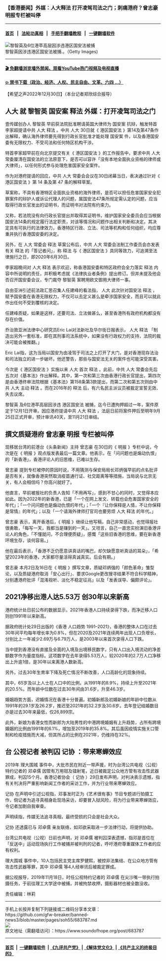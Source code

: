 ### 【香港要闻】外媒：人大释法 打开凌驾司法之门；刺痛港府？曾志豪明报专栏被叫停
------------------------

#### [首页](https://github.com/gfw-breaker/banned-news3/blob/master/README.md) &nbsp;&nbsp;|&nbsp;&nbsp; [法轮功真相](https://github.com/begood0513/basic/blob/master/README.md)  &nbsp;&nbsp;|&nbsp;&nbsp; [手把手翻墙教程](https://github.com/gfw-breaker/guides/wiki)  &nbsp;&nbsp;|&nbsp;&nbsp; [一键翻墙软件](https://github.com/gfw-breaker/nogfw/blob/master/README.md)  



<div><img alt="黎智英及6位港苹高层因涉违港区国安法被捕" src="https://img.soundofhope.org/2022-12/gettyimages-1227998088-1672429866191.jpg"/>
<br/><figcaption class="caption">
 黎智英因涉违港区国安法被捕.。（Getty Images)
</figcaption></div><hr/>

#### [ 🎬  免翻墙浏览墙外禁闻、观看YouTube热门视频及电视直播](https://github.com/gfw-breaker/HelloWorld)

#### [ 💥  禁书下载（政治、经济、人权、民主自由、文革、六四 ...）](https://github.com/gfw-breaker/books/blob/master/README.md)

<div><div class="Content__Wrapper sc-1bvya0-0 elmmKw article_body" itemprop="articleBody">
 <div id="post_place_1">
 </div>
 <p class="meta-top">
  <span class="meta">
   【希望之声2022年12月30日】（本台记者郑欣综合报导）
  </span>
 </p>
 <h2>
  <strong>
   <ok href="/term/12216">
    人大
   </ok>
   就
   <ok href="/term/144108">
    黎智英
   </ok>
   <ok href="/term/807387">
    国安案
   </ok>
   <ok href="/term/13824">
    释法
   </ok>
   外媒：打开凌驾司法之门
  </strong>
 </h2>
 <p>
  壹传媒创办人
  <ok href="/term/144108">
   黎智英
  </ok>
  早前获法院批准聘请英国大律师为
  <ok href="/term/807387">
   国安案
  </ok>
  抗辩，触发特首李家超提请中共
  <ok href="/term/12216">
   人大
  </ok>
  <ok href="/term/13824">
   释法
  </ok>
  。中共
  <ok href="/term/12216">
   人大
  </ok>
  30日就《
  <ok href="/term/291820">
   港区国安法
  </ok>
  》第14及第47条作出解释，确认海外律师要先得到行政长官批准才能处理
  <ok href="/term/807387">
   国安案
  </ok>
  件，以及香港国安委有无限权力、不受司法和任何特区机构干涉。
 </p>
 <p>
  特首李家超早前在向北京提交有关《
  <ok href="/term/291820">
   港区国安法
  </ok>
  》的工作报告中，要求中共
  <ok href="/term/12216">
   人大
  </ok>
  常委厘清在国安法的立法原意下，是否可以容许「没有本地全面执业资格的律师或大律师」，以任何形式参与处理危害国家安全案件。
 </p>
 <p>
  作为对港府提请的回应，中共
  <ok href="/term/12216">
   人大
  </ok>
  常委会会议在30日闭幕当日，表决通过针对《
  <ok href="/term/291820">
   港区国安法
  </ok>
  》第 14 条及第 47 条的解释草案。
 </p>
 <p>
  草案称，不具有香港特区全面执业资格的海外律师，是否可以担任危害国家安全犯罪案件的辩护人或诉讼代理人的问题，属国安法47条所规定需认定的问题，应当取得行政长官发出的证明书，而证明书对法院有约束力。
 </p>
 <p>
  又称，若法院没有向行政长官提出并取得其证明书，维护国家安全委员会应当根据国安法14条的规定履行法定职责，对该等情况和问题作出相关判断和决定。其决定具有可执行的法律效力，香港特区行政、立法、司法等机构和任何组织，均应尊重并执行香港国安委的决定。
 </p>
 <p>
  另外，在
  <ok href="/term/12216">
   人大
  </ok>
  常委会
  <ok href="/term/13824">
   释法
  </ok>
  草案公布后，中共
  <ok href="/term/12216">
   人大
  </ok>
  常委会法制工作委员会亦发表有关
  <ok href="/term/13824">
   释法
  </ok>
  的「答记者问」，称
  <ok href="/term/13824">
   释法
  </ok>
  与《
  <ok href="/term/291820">
   港区国安法
  </ok>
  》具同等效力，可追溯至法律施行之日，即2020年6月30日。
 </p>
 <p>
  李家超晚间对
  <ok href="/term/12216">
   人大
  </ok>
  <ok href="/term/13824">
   释法
  </ok>
  表示欢迎，称香港国安委和特区政府会全力落实
  <ok href="/term/13824">
   释法
  </ok>
  内容中所说明的责任，并积极考虑就《法律执业者条例》提出修订。但并未提及他会否召开国安委会议，专门裁夺
  <ok href="/term/144108">
   黎智英
  </ok>
  案聘用欧文御用大律师一事。
 </p>
 <p>
  自由亚洲引述前法政汇思召集人任建峰的看法指，
  <ok href="/term/12216">
   人大
  </ok>
  此次针对国安法
  <ok href="/term/13824">
   释法
  </ok>
  ，赋予国安委在香港无限权力，不仅可以去定义甚么是牵涉国家安全，而且可以就此作出任何不受到覆核的决定。
 </p>
 <p>
  任建峰质疑，如果是这样，还要司法、立法做甚么，甚至香港所有政府机构都没有存在价值。
 </p>
 <p>
  乔治敦亚洲法律中心研究员Eric Lai对法新社及华尔街日报表示，
  <ok href="/term/12216">
   人大
  </ok>
  <ok href="/term/13824">
   释法
  </ok>
  「制造出另外一套标准，即在其刑事司法系统中，如果没有行政权力的支持，法院的裁决可能会被推翻。」
 </p>
 <p>
  Eric Lai指，这为当局以国安为由凌驾于司法之上打开了大门，是对香港现存法治和司法独立的进一步破坏。他还警告，那些与国安法无关的案件也可能深受其害。
 </p>
 <p>
  今次是《
  <ok href="/term/291820">
   港区国安法
  </ok>
  》实施以来
  <ok href="/term/12216">
   人大
  </ok>
  首次
  <ok href="/term/13824">
   释法
  </ok>
  。此前，中共
  <ok href="/term/12216">
   人大
  </ok>
  常委会先后五次对《基本法》作出解释。其中，第一次和第三次由香港行政长官提出，第四次是由香港终审法院根据《基本法》第158条第3款提出，而第二次和第五次则由中共
  <ok href="/term/12216">
   人大
  </ok>
  主动
  <ok href="/term/13824">
   释法
  </ok>
  。而在2016年的
  <ok href="/term/13824">
   释法
  </ok>
  后，有六名民主派议员被裁定宣誓无效、失去议席。
 </p>
 <p>
  <ok href="/term/144108">
   黎智英
  </ok>
  及6位港苹高层因涉违
  <ok href="/term/291820">
   港区国安法
  </ok>
  被捕，迄今已遭拘押超过一年，案件原定于12月1日开审。因应港府提请中共
  <ok href="/term/12216">
   人大
  </ok>
  <ok href="/term/13824">
   释法
  </ok>
  ，法庭日前将案件押后至明年9月25日正式开审，预计审讯40天，至11月21日审结。
 </p>
 <h2>
  <strong>
   撰文质疑港府
   <ok href="/term/814392">
    曾志豪
   </ok>
   <ok href="/term/621435">
    明报
   </ok>
   专栏被叫停
  </strong>
 </h2>
 <p>
  现移居台湾的前港台《头条新闻》主持
  <ok href="/term/814392">
   曾志豪
  </ok>
  在30日的《
  <ok href="/term/621435">
   明报
  </ok>
  》专栏中说，今次是在《
  <ok href="/term/621435">
   明报
  </ok>
  》观点版发表最后一篇文章。他表示，在「问问题也是煽动仇恨」的「新香港」，香港评论人的旧思维，已难以生存。
 </p>
 <p>
  <ok href="/term/814392">
   曾志豪
  </ok>
  提到专栏被停的原因时说，不用猜测与保安局局长邓炳强早前的点名批评是否有关，就像香港突然取消疫苗通行证、社交距离等等措施，当局说与北京无关，有人会相信吗？你高兴就好了。
 </p>
 <p>
  他直言，早前被报社的负责人告知「不用再写」，感到不甘心的同时，又觉得本应如此。因为2022年的新香港，已是「一个在网上发文、转载也会危害国家安全的年代」；「一个问问题也是煽动仇恨的年代」；「一个『让你保释是人情，不让你保释是常情』的年代」；以及「一个请海外律师打官司也要劳烦
  <ok href="/term/12216">
   人大
  </ok>
  <ok href="/term/13824">
   释法
  </ok>
  的年代。」
 </p>
 <p>
  <ok href="/term/814392">
   曾志豪
  </ok>
  表示，离开香港后，《
  <ok href="/term/621435">
   明报
  </ok>
  》继续让他写稿，自己非常感动，也觉得报社很勇敢，「每写一天，我都当是赚到的一天」。又坦言，自己一直忠实扮演旧香港评论人的角色，「不懂就问，不合理便质疑」，感慨「这些旧香港的思维，要在新香港环境生存，谈何容易。」
 </p>
 <p>
  他在最后表示，「香港不乏仍愿意讲真话的嘴巴，却欠缺愿意听真话的耳朵」，「希望2023年的香港，大家都尽量活得真诚真实。后会有期。」
 </p>
 <p>
  <ok href="/term/814392">
   曾志豪
  </ok>
  本月2日及16日在《
  <ok href="/term/621435">
   明报
  </ok>
  》撰写文章，质疑邓炳强的「颜色革命」雏型论，以及质疑港府取消「安心出行」、要求Google更改搜寻结果不符合科学精神，分别遭港府批评「混淆视听、淡化不稳定征兆」以及「发表误导、偏颇评论」。
 </p>
 <h2>
  <strong>
   2021净移出港人达5.53万 创30年以来新高
  </strong>
 </h2>
 <p>
  港府统计处日前公布的数据显示，2021年香港人口持续录得下跌，而净迁移人口则创1991年以来新高。
 </p>
 <p>
  据政府统计处29日出版的《香港
  <ok href="/term/823233">
   人口趋势
  </ok>
  1991–2021》，香港的整体人口在过去30年间平均每年增长率为0.8%，但在2020及2021年连续两年出现人口负增长，分别比上一年减少2.69万与6.79万人，是2003年以来首次录得人口下跌。
 </p>
 <p>
  当中提到香港没有直接及全面的入境及出境移民数字，只有人口出入境流动的净差额数字作为量度指标。这项数字在去年录得5.53万人，较2020年的2.7万人口净移出上升逾1倍，是30年以来离港人数新高。
 </p>
 <p>
  另外，过去30年生育率下降及死亡情况不断改善，人口高龄化的现象持续。
 </p>
 <p>
  其中，65岁及以上人士在人口中的比例，从1991年的8.9%，持续上升至2021年的20.5%。而年龄中位数在过去30年间由31.6岁，升至46.3岁。
 </p>
 <p>
  婚姻趋势方面，迟婚情况在香港十分普遍。初婚新郎及初婚新娘的年龄中位数从1991年的29.1岁及26.2岁，推迟至2021年的32.2岁及30.6岁。去年登记结婚数目亦是过去30年来最低，仅26,899宗。
 </p>
 <p>
  此外，新娘为香港女性而新郎为大陆男性的中港跨境婚姻有上升趋势，占所有跨境婚姻的比例由1991年的6.1%，增加至2019年的35.8%。其后虽因疫情实施关口管制和检疫措施而大减，但其所占的比例在2021年，仍维持在32%。
 </p>
 <h2>
  <strong>
   台
   <ok href="/term/823236">
    公视记者
   </ok>
   被判囚
   <ok href="/term/39265">
    记协
   </ok>
   ：带来寒蝉效应
  </strong>
 </h2>
 <p>
  2019年
  <ok href="/term/387382">
   理大围城
  </ok>
  事件中，大批市民在附近一带声援，时为台湾公共电视（公视）特约记者的
  <ok href="/term/821931">
   邓卓儒
  </ok>
  因管有万用钳及镭射笔，近日被裁定公众地方管有攻击性武器罪成，判囚15个月。香港记者协会（
  <ok href="/term/39265">
   记协
  </ok>
  ）29日发布声明，对判决表示遗憾，指有关判决将严重影响新闻工作者的采访工作，并为行业带来寒蝉效应。
 </p>
 <p>
  <ok href="/term/39265">
   记协
  </ok>
  在声明中引述公视指，邓事发时正为《艺术很有事》节目专题进行拍摄工作，倘记者为追寻真相身赴现场采访，却要冒入狱风险，将为行业带来寒蝉效应，令记者加剧自我审查。
 </p>
 <p>
  声明续指，传媒无法追寻真相，最终受损的只会是社会大众。
 </p>
 <p>
  <ok href="/term/39265">
   记协
  </ok>
  还透露已与
  <ok href="/term/821931">
   邓卓儒
  </ok>
  亲友联络，如邓欲采取进一步法律行动，将提供协助。
 </p>
 <p>
  台湾公共电视（公视）日前也声明，对
  <ok href="/term/821931">
   邓卓儒
  </ok>
  被判囚深表遗憾，指邓是首位在「反送中」运动现场执行工作被捕并被判刑的记者，呼吁港府尊重媒体工作者的应有权利。
 </p>
 <p>
  <ok href="/term/387382">
   理大围城
  </ok>
  事件中，10人包括民主党主席罗健熙，被控非法集结、在公众地方管有攻击性武器等罪，其中
  <ok href="/term/821931">
   邓卓儒
  </ok>
  等4人经审讯后被裁定罪成。
 </p>
 <p>
  据公视报导，2019年11月18日，时任公视特约记者的
  <ok href="/term/821931">
   邓卓儒
  </ok>
  在尖沙嘴一带执行拍摄任务，于前往理工大学途中被捕，并被拘禁收押，摄影器材也被全数没收。
 </p>
 <p class="meta-btm">
  责任编辑：林莉
 </p>
</div>
</div>
<hr/>
手机上长按并复制下列链接或二维码分享本文章：<br/>
https://github.com/gfw-breaker/banned-news3/blob/master/pages/soh55/683787.md <br/>
<a href='https://github.com/gfw-breaker/banned-news3/blob/master/pages/soh55/683787.md'><img src='https://github.com/gfw-breaker/banned-news3/blob/master/pages/soh55/683787.md.png'/></a> <br/>
原文地址（需翻墙访问）：https://www.soundofhope.org/post/683787


------------------------
#### [首页](https://github.com/gfw-breaker/banned-news3/blob/master/README.md) &nbsp;|&nbsp; [一键翻墙软件](https://github.com/gfw-breaker/nogfw/blob/master/README.md) &nbsp;| [《九评共产党》](https://github.com/gfw-breaker/9ping.md/blob/master/README.md#九评之一评共产党是什么) | [《解体党文化》](https://github.com/gfw-breaker/jtdwh.md/blob/master/README.md) | [《共产主义的终极目的》](https://github.com/gfw-breaker/gczydzjmd.md/blob/master/README.md)


<img src='http://gfw-breaker.win/banned-news3/pages/soh55/683787.md' width='0px' height='0px'/>
